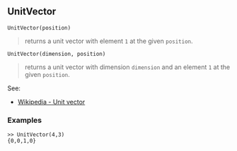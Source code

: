 ## UnitVector

```
UnitVector(position)
```
> returns a unit vector with element `1` at the given `position`.

```
UnitVector(dimension, position)
```
> returns a unit vector with dimension `dimension` and an element `1` at the given `position`.

See:  
* [Wikipedia - Unit vector](http://en.wikipedia.org/wiki/Unit_vector)  

### Examples

```
>> UnitVector(4,3)
{0,0,1,0}
```